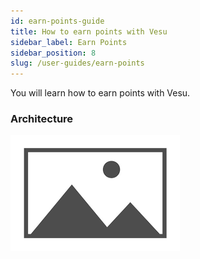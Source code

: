 ```yaml
---
id: earn-points-guide
title: How to earn points with Vesu
sidebar_label: Earn Points
sidebar_position: 8
slug: /user-guides/earn-points
---
```


You will learn how to earn points with Vesu.

### Architecture

![My Image](images/placeholder.png)